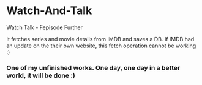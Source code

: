 # Watch-And-Talk
Watch Talk - Fepisode Further

It fetches series and movie details from IMDB and saves a DB. If IMDB had an update on the their own website, this fetch operation cannot be working :)

### One of my unfinished works. One day, one day in a better world, it will be done :)
